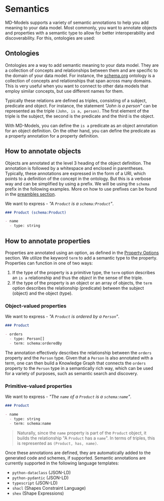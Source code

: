 
# Semantics

MD-Models supports a variety of semantic annotations to help you add meaning to your data model. Most commonly, you want to annotate objects and properties with a semantic type to allow for better interoperability and discoverability. For this, ontologies are used:

## Ontologies

Ontologies are a way to add semantic meaning to your data model. They are a collection of concepts and relationships between them and are specific to the domain of your data model. For instance, the [schema.org](https://schema.org/) ontology is a collection of concepts and relationships that span across many domains. This is very useful when you want to connect to other data models that employ similar concepts, but use different names for them.

Typically these relations are defined as triples, consisting of a subject, predicate and object. For instance, the statement *"John is a person"* can be represented as the triple `(John, is a, person)`. The first element of the triple is the subject, the second is the predicate and the third is the object.

With MD-Models, you can define the `is a` predicate as an object annotation for an object definition. On the other hand, you can define the predicate as a property annotation for a property definition.

## How to annotate objects

Objects are annotated at the level 3 heading of the object definition. The annotation is followed by a whitespace and enclosed in parentheses. Typically, these annotations are expressed in the form of a URI, which points to a definition of the concept in the ontology. But this is a verbose way and can be simplified by using a prefix. We will be using the `schema` prefix in the following examples. More on how to use prefixes can be found in the [preambles section](./preambles.md).

We want to express - *"A `Product` is a `schema:Product`"*.

```markdown
### Product (schema:Product)

- name
  - type: string
```

## How to annotate properties

Properties are annotated using an option, as defined in the [Property Options](./property-options.md) section. We utilize the keyword `term` to add a semantic type to the property. Properties can function in one of two ways:

1. If the type of the property is a primitive type, the `term` option describes an `is a` relationship and thus the *object* in the sense of the triple.
2. If the type of the property is an object or an array of objects, the `term` option describes the relationship (predicate) between the subject (object) and the object (type).

### Object-valued properties

We want to express - *"A `Product` is ordered by a `Person`"*.

```markdown
### Product

- orders
  - type: Person[]
  - term: schema:orderedBy
```

The annotation effectively describes the relationship between the `orders` property and the `Person` type. Given that a `Person` is also annotated with a term, one can then build a Knowledge Graph that connects the `orders` property to the `Person` type in a semantically rich way, which can be used for a variety of purposes, such as semantic search and discovery.

### Primitive-valued properties

We want to express - *"The `name` of a `Product` is a `schema:name`"*.

```markdown
### Product

- name
  - type: string
  - term: schema:name
```

> Naturally, since the `name` property is part of the `Product` object, it builds the relationship "A `Product` has a `name`". In terms of triples, this is represented as `(Product, has, name)`.

Once these annotations are defined, they are automatically added to the generated code and schemes, if supported. Semantic annotations are currently supported in the following language templates:

- `python-dataclass` (JSON-LD)
- `python-pydantic` (JSON-LD)
- `typescript` (JSON-LD)
- `shacl` (Shapes Constraint Language)
- `shex` (Shape Expressions)
